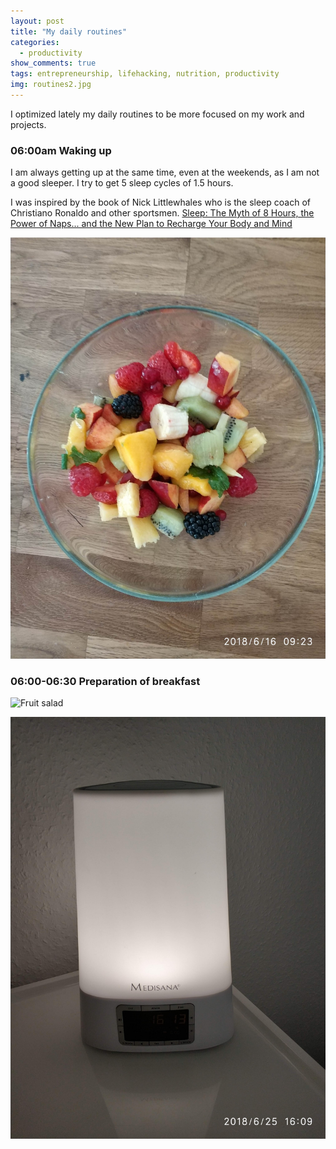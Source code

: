 ```yaml
---
layout: post
title: "My daily routines"
categories:
  - productivity
show_comments: true
tags: entrepreneurship, lifehacking, nutrition, productivity
img: routines2.jpg
---
```


I optimized lately my daily routines to be more focused on my work and projects.


### 06:00am Waking up

I am always getting up at the same time, even at the weekends, as I am not a good sleeper. I try to get 5 sleep cycles of 1.5 hours.

I was inspired by the book  of Nick Littlewhales who is the sleep coach of Christiano Ronaldo and other sportsmen.
[Sleep: The Myth of 8 Hours, the Power of Naps... and the New Plan to Recharge Your Body and Mind](https://www.amazon.de/dp/B01ISFAU1W/ref=dp-kindle-redirect?_encoding=UTF8&btkr=1)

![Light Alarm Clock](/assets/img/routines1.jpg)


### 06:00-06:30 Preparation of breakfast



![Fruit salad](/assets/img/routines0.jpg)



![Salad](/assets/img/routines2.jpg)